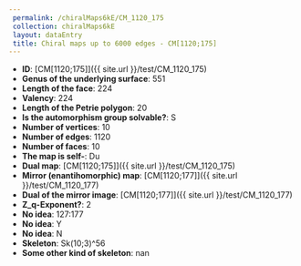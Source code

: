 ```yaml
--- 
 permalink: /chiralMaps6kE/CM_1120_175 
 collection: chiralMaps6kE
 layout: dataEntry
 title: Chiral maps up to 6000 edges - CM[1120;175]
---
```


- **ID**: [CM[1120;175]]({{ site.url }}/test/CM_1120_175)
- **Genus of the underlying surface**: 551
- **Length of the face**: 224
- **Valency**: 224
- **Length of the Petrie polygon**: 20
- **Is the automorphism group solvable?**: S
- **Number of vertices**: 10
- **Number of edges**: 1120
- **Number of faces**: 10
- **The map is self-**: Du
- **Dual map**: [CM[1120;175]]({{ site.url }}/test/CM_1120_175)
- **Mirror (enantihomorphic) map**: [CM[1120;177]]({{ site.url }}/test/CM_1120_177)
- **Dual of the mirror image**: [CM[1120;177]]({{ site.url }}/test/CM_1120_177)
- **Z_q-Exponent?**: 2
- **No idea**:  127:177
- **No idea**: Y
- **No idea**: N
- **Skeleton**: Sk(10;3)^56
- **Some other kind of skeleton**: nan
